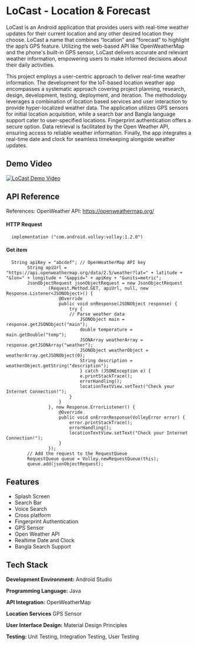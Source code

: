# LoCast - Location & Forecast

LoCast is an Android application that provides users with real-time 
weather updates for their current location and any other desired 
location they choose. LoCast a name that combines “location” and 
“forecast” to highlight the app’s GPS feature. Utilizing the web-based 
API like OpenWeatherMap and the phone's built-in GPS sensor, LoCast 
delivers accurate and relevant weather information, empowering 
users to make informed decisions about their daily activities.

This project employs a user-centric approach to deliver real-time
weather information. The development for the IoT-based location 
weather app encompasses a systematic approach covering project 
planning, research, design, development, testing, deployment, and 
iteration. The methodology leverages a combination of location based services and user interaction to provide hyper-localized 
weather data. The application utilizes GPS sensors for initial location 
acquisition, while a search bar and Bangla language support cater to 
user-specified locations. Fingerprint authentication offers a secure 
option. Data retrieval is facilitated by the Open Weather API, ensuring 
access to reliable weather information. Finally, the app integrates a 
real-time date and clock for seamless timekeeping alongside weather 
updates.

## Demo Video

[![LoCast Demo Video](https://img.youtube.com/vi/sgexZ-4dxT8/0.jpg)](https://youtu.be/sgexZ-4dxT8?si=CIywpdbzGD-eGAcq)

## API Reference

References:
OpenWeather API: https://openweathermap.org/

#### HTTP Request 

```
  implementation ("com.android.volley:volley:1.2.0")
```

#### Get item

```
  String apiKey = "abcdef"; // OpenWeatherMap API key
        String apiUrl = "https://api.openweathermap.org/data/2.5/weather?lat=" + latitude + "&lon=" + longitude + "&appid=" + apiKey + "&units=metric";
        JsonObjectRequest jsonObjectRequest = new JsonObjectRequest
                (Request.Method.GET, apiUrl, null, new Response.Listener<JSONObject>() {
                    @Override
                    public void onResponse(JSONObject response) {
                        try {
                        // Parse weather data
                            JSONObject main = response.getJSONObject("main");
                            double temperature = main.getDouble("temp");
                            JSONArray weatherArray = response.getJSONArray("weather");
                            JSONObject weatherObject = weatherArray.getJSONObject(0);
                            String description = weatherObject.getString("description");
                            } catch (JSONException e) {
                            e.printStackTrace();
                            errorHandling();
                            locationTextView.setText("Check your Internet Connection!");
                        }
                    }
                }, new Response.ErrorListener() {
                    @Override
                    public void onErrorResponse(VolleyError error) {
                        error.printStackTrace();
                        errorHandling();
                        locationTextView.setText("Check your Internet Connection!");
                    }
                });
        // Add the request to the RequestQueue
        RequestQueue queue = Volley.newRequestQueue(this);
        queue.add(jsonObjectRequest);
```



## Features

- Splash Screen
- Search Bar
- Voice Search
- Cross platform
- Fingerprint Authentication
- GPS Sensor
- Open Weather API
- Realtime Date and Clock
- Bangla Search Support


## Tech Stack

**Development Environment:** Android Studio

**Programming Language:** Java

**API Integration:** OpenWeatherMap

**Location Services** GPS Sensor

**User Interface Design:** Material Design Principles

**Testing:** Unit Testing, Integration Testing, User Testing

